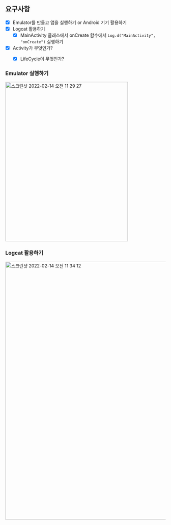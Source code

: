 ## 요구사항 

- [x] Emulator를 만들고 앱을 실행하기 or Android 기기 활용하기
- [x] Logcat 활용하기
  - [x] MainActivity 클래스에서 onCreate 함수에서 `Log.d("MainActivity", "onCreate")` 실행하기
- [x] Activity가 무엇인가?
  - [x] LifeCycle이 무엇인가?


### Emulator 실행하기  
  
  <img width="385" alt="스크린샷 2022-02-14 오전 11 29 27" src="https://user-images.githubusercontent.com/66770613/153789962-3ebda869-9791-4e31-870f-93214080f924.png" width = 250px height = 500px>  
  
  
### Logcat 활용하기

  <img width="809" alt="스크린샷 2022-02-14 오전 11 34 12" src="https://user-images.githubusercontent.com/66770613/153790416-eea631f8-abd4-44bc-a6d6-f9969fa4b4bb.png">  


 
  
  